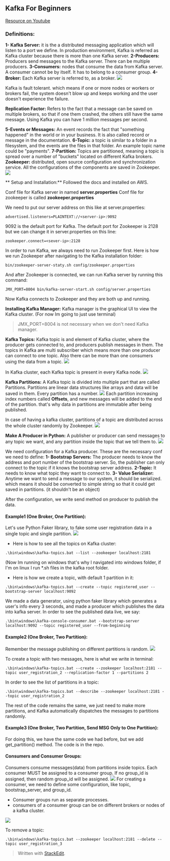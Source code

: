 
## Kafka For Beginners
[Resource on Youtube](https://youtu.be/Hl61x0s3yeQ)

### Definitions:
**1- Kafka Server:** it is the a distributed messaging application which will listen to a port we define. In production environment, Kafka is referred as Kafka cluster because there is more than one Kafka server.
**2-Producers:** Producers send messages to the Kafka server. There can be multiple producers.
**3-Consumers:** nodes that consume the data from Kafka server. A consumer cannot be by itself. It has to belong to a consumer group.
 **4-Broker:** Each Kafka server is referred to, as a broker.
<img src="kafka-cluster.JPG">

Kafka is fault tolerant. which means if one or more nodes or workers or brokers fail, the system doesn't blow up and keeps working and the user doesn't experience the failure.

**Replication Factor:** Refers to the fact that a message can be saved on multiple brokers, so that if one them crashed, the others still have the same message. 
Using Kafka you can have 1 million messages per second.

**5-Events or Messages:** An event records the fact that "something happened" in the world or in your business. It is also called record or message in the documentation. 
**6-Topic:** a topic is similar to a folder in a filesystem, and the events are the files in that folder. An example topic name could be "payments".
**7-Partition:** Topics are partitioned, meaning a topic is spread over a number of "buckets" located on different Kafka brokers.
**Zookeeper:** distributed, open source configuration and synchronization service. All the configurations of the components are saved in Zookeeper.
<img src="architecture.JPG">

** Setup and Installation:**
Followed the docs and installed on AWS. 

Conf file for Kafka server in named **server.properties**
Conf file for zookeeper is called **zookeeper.properties**

We need to put our server address on this like at server.properties:
```
advertised.listeners=PLAINTEXT://<server-ip>:9092
```
9092 is the default port for Kafka. The default port for Zookeeper is 2128 but we can change it in server.properties on this line:
```
zookeeper.connect=<sever-ip>:2128
```
In order to run Kafka, we always need to run Zookeeper first. Here is how we run Zookeeper after navigating to the Kafka installation folder:
```
bin/zookeeper-server-staty.sh config/zookeeper.properties
```
And after Zookeeper is connected, we can run Kafka server by running this command:
```
JMX_PORT=8004 bin/kafka-server-start.sh config/server.properties
```
Now Kafka connects to Zookeeper and they are both up and running. 

**Installing Kafka Manager:** 
Kafka manager is the graphical UI to view the Kafka cluster. 
(For now Im going to just use terminal)

>JMX_PORT=8004 is not necessary when we don't need Kafka manager.

**Kafka Topics:** Kafka topic is  and element of Kafka cluster, where the producer gets connected to, and producers publish messages in them. 
The topics in Kafka are multi subscriber which means more than one producer can connect to one topic. Also there can be more than one consumers using the data from a topic.
<img src="topics-multi-subscriber.JPG">

In Kafka cluster, each Kafka topic is present in every Kafka node.
<img src="topic-logic.JPG">

**Kafka Partitions:**  A Kafka topic is divided into multiple part that are called Partitions. Partitions are linear data structures like arrays and data will be saved in them. Every partition has a number.
<img src="partitions.JPG">
Each partition increasing index numbers called **Offsets**, and new messages will be added to the end of the partition. that's why data in partitions are immutable after being published.

In case of having a kafka cluster, partitions of a topic are distributed across the whole cluster randomly by Zookeeper. 
<img src="partition-distribution.JPG">

**Make A Producer in Python:**
A publisher or producer can send messages to any topic we want, and any partition inside the topic that we tell them to.
<img src="publisher-to-partition.JPG">

We need configuration for a Kafka producer. These are the necessary conf we need to define:
**1- Bootstrap Servers:** The producer needs to know the address and port number of the bootstrap server. So, the publisher can only connect to the topic if it knows the bootstrap server address.
**2-Topic:** It needs to know what topic they want to connect to.
**3- Value Serializer:** Anytime we want to send a message to our system, it should be serialized. which means it should be converted to simple string so that it could get saved in partitions. (it shouldn't be an object)

After the configuration, we write send method on producer to publish the data.
#### Example1 (One Broker, One Partition):
Let's use Python Faker library, to fake some user registration data in a single topic and single partition.
<img src="producer-example.JPG">
  
  - Here is how to see all the topics on Kafka cluster:
  ```
.\bin\windows\kafka-topics.bat --list --zookeeper localhost:2181
```
(Now Im running on windows that's why I navigated into windows folder, if I'm on linux I run *.sh files in the kafka root folder.

- Here is how we create a topic, with default 1 partition in it:
```
.\bin\windows\kafka-topics.bat --create --topic registered_user --bootstrap-server localhost:9092
```
We made a data generator, using python faker library which generates a user's info every 3 seconds, and made a producer which publishes the data into kafka server. In order to see the published data live, we say:
```
.\bin\windows\kafka-console-consumer.bat --bootstrap-server localhost:9092 --topic registered_user --from-beginning
```
#### Example2 (One Broker, Two Partition):
Remember the message publishing on different partitions is random.
<img src="random-messages.JPG">

To create a topic with two messages, here is what we write in terminal:
```
.\bin\windows\kafka-topics.bat --create --zookeeper localhost:2181 --topic user_registration_2 --replication-factor 1 --partitions 2
```
In order to see the list of partitions in a topic:
```
.\bin\windows\kafka-topics.bat --describe --zookeeper localhost:2181 --topic user_registration_2
```
The rest of the code remains the same, we just need to make more partitions, and Kafka automatically dispatches the messages to partitions randomly.

#### Example3 (One Broker, Two Partition, Send MSG Only to One Partition):
For doing this, we have the same code we had before, but we add get_partition() method. The code is in the repo.

#### Consumers and Consumer Groups:
Consumers consume messages(data) from partitions inside topics. Each consumer MUST be assigned to a consumer group. If no group_id is assigned, then random group_id will be assigned.
<img src="consumer_group.JPG">
For creating a consumer, we need to define some configuration, like topic, bootstrap_server, and group_id. 
- Consumer groups run as separate processes. 
- consumers of a consumer group can be on different brokers or nodes of a kafka cluster.
<img src="consumers_different_nodes.JPG">

To remove a topic:
```
.\bin\windows\kafka-topics.bat --zookeeper localhost:2181 --delete --topic user_registration_3
```






> Written with [StackEdit](https://stackedit.io/).